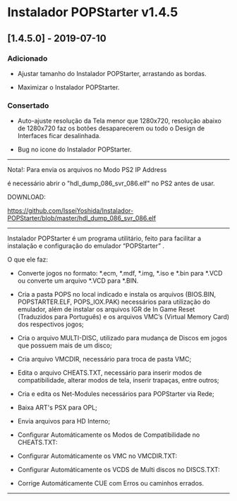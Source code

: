 # Instalador POPStarter v1.4.5

## [1.4.5.0] - 2019-07-10

### Adicionado

- Ajustar tamanho do Instalador POPStarter, arrastando as bordas.

- Maximizar o Instalador POPStarter.

### Consertado

- Auto-ajuste resolução da Tela menor que 1280x720, resolução abaixo de 1280x720 faz os botões desaparecerem ou todo o Design de Interfaces ficar desalinhada.

- Bug no icone do Instalador POPStarter.

----------------------------------------------------------

Nota!: Para envia os arquivos no Modo PS2 IP Address

é necessário abrir o "hdl_dump_086_svr_086.elf" no PS2 antes de usar.

DOWNLOAD:

https://github.com/IsseiYoshida/Instalador-POPStarter/blob/master/hdl_dump_086_svr_086.elf

----------------------------------------------------------

Instalador POPStarter é um programa utilitário, feito para facilitar a instalação e configuração do emulador “POPStarter” .

O que ele faz:

- Converte jogos no formato: *.ecm, *.mdf, *.img, *.iso e *.bin para *.VCD ou converte um arquivo *.VCD para *.BIN.

- Cria a pasta POPS no local indicado e instala os arquivos (BIOS.BIN, POPSTARTER.ELF, POPS_IOX.PAK) necessários para utilização do emulador, além de instalar os arquivos IGR de In Game Reset (Traduzidos para Português) e os arquivos VMC’s (Virtual Memory Card) dos respectivos jogos;

- Cria o arquivo MULTI-DISC, utilizado para mudança de Discos em jogos que possuem mais de um disco;

- Cria arquivo VMCDIR, necessário para troca de pasta VMC;

- Edita o arquivo CHEATS.TXT, necessário para inserir modos de compatibilidade, alterar modos de tela, inserir trapaças, entre outros;

- Cria e edita os Net-Modules necessários para POPStarter via Rede;

- Baixa ART's PSX para OPL;

- Envia arquivos para HD Interno;

- Configurar Automáticamente os Modos de Compatibilidade no CHEATS.TXT:

- Configurar Automáticamente os VMC no VMCDIR.TXT:

- Configurar Automáticamente os VCDS de Multi discos no DISCS.TXT:

-  Corrige Automáticamente CUE com Erros ou caminhos errados.

----------------------------------------------------------

